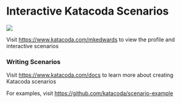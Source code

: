 # Interactive Katacoda Scenarios

[![](http://shields.katacoda.com/katacoda/mkedwards/count.svg)](https://www.katacoda.com/mkedwards "Get your profile on Katacoda.com")

Visit https://www.katacoda.com/mkedwards to view the profile and interactive scenarios

### Writing Scenarios
Visit https://www.katacoda.com/docs to learn more about creating Katacoda scenarios

For examples, visit https://github.com/katacoda/scenario-example
